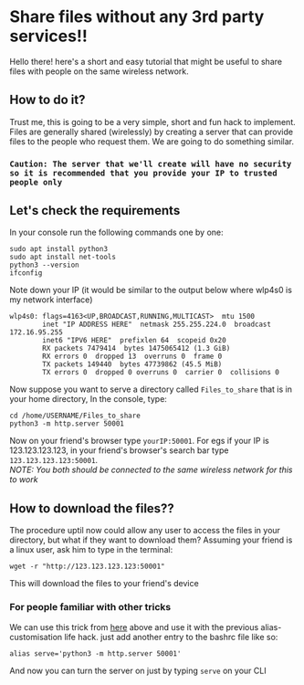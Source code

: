 # Share files without any 3rd party services!!
Hello there! here's a short and easy tutorial that might be useful to share files with people on the same wireless network.
## How to do it?
Trust me, this is going to be a very simple, short and fun hack to implement.
 Files are generally shared (wirelessly) by creating a server that can provide files to the people who request them. We are going to do something similar.

### `Caution: The server that we'll create will have no security so it is recommended that you provide your IP to trusted people only`

## Let's check the requirements
In your console run the following commands one by one:
```console
sudo apt install python3
sudo apt install net-tools
python3 --version
ifconfig
```
Note down your IP (it would be similar to the output below where wlp4s0 is my network interface)
```console
wlp4s0: flags=4163<UP,BROADCAST,RUNNING,MULTICAST>  mtu 1500
        inet "IP ADDRESS HERE"  netmask 255.255.224.0  broadcast 172.16.95.255
        inet6 "IPV6 HERE"  prefixlen 64  scopeid 0x20
        RX packets 7479414  bytes 1475065412 (1.3 GiB)
        RX errors 0  dropped 13  overruns 0  frame 0
        TX packets 149440  bytes 47739862 (45.5 MiB)
        TX errors 0  dropped 0 overruns 0  carrier 0  collisions 0
```
Now suppose you want to serve a directory called `Files_to_share` that is in your home directory, In the console, type:
``` console
cd /home/USERNAME/Files_to_share
python3 -m http.server 50001
```
Now on your friend's browser type `yourIP:50001`. For egs if your IP is 123.123.123.123, in your friend's browser's search bar type `123.123.123.123:50001`.  
*NOTE: You both should be connected to the same wireless network for this to work*

## How to download the files??
The procedure uptil now could allow any user to access the files in your directory, but what if they want to download them? Assuming your friend is a linux user, ask him to type in the terminal:
```console
wget -r "http://123.123.123.123:50001"
```
This will download the files to your friend's device

### For people familiar with other tricks
We can use this trick from [here](/Linux/alias-shell-customization/) above and use it with the previous alias-customisation life hack.
just add another entry to the bashrc file like so:
```console
alias serve='python3 -m http.server 50001'
```
And now you can turn the server on just by typing `serve` on your CLI
